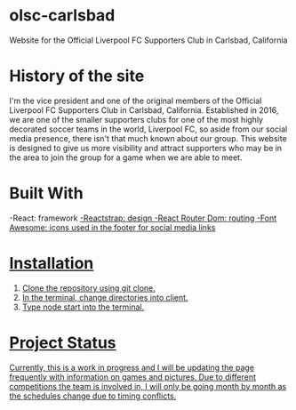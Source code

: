 # olsc-carlsbad
Website for the Official Liverpool FC Supporters Club in Carlsbad, California

# History of the site
I'm the vice president and one of the original members of the Official Liverpool FC Supporters Club in Carlsbad, California. Established in 2016, we are one of the smaller supporters clubs for one of the most highly decorated soccer teams in the world, Liverpool FC, so aside from our social media presence, there isn't that much known about our group. This website is designed to give us more visibility and attract supporters who may be in the area to join the group for a game when we are able to meet.

# Built With
-React: framework <a href="https://reactjs.org/">
-Reactstrap: design <a href="https://reactstrap.github.io/">
-React Router Dom: routing <a href="https://reactrouter.com/web/guides/quick-start">
-Font Awesome: icons used in the footer for social media links <a href="https://fontawesome.com/">

# Installation
1. Clone the repository using git clone.
2. In the terminal, change directories into client.
3. Type node start into the terminal.

# Project Status
Currently, this is a work in progress and I will be updating the page frequently with information on games and pictures. Due to different competitions the team is involved in, I will only be going month by month as the schedules change due to timing conflicts.
